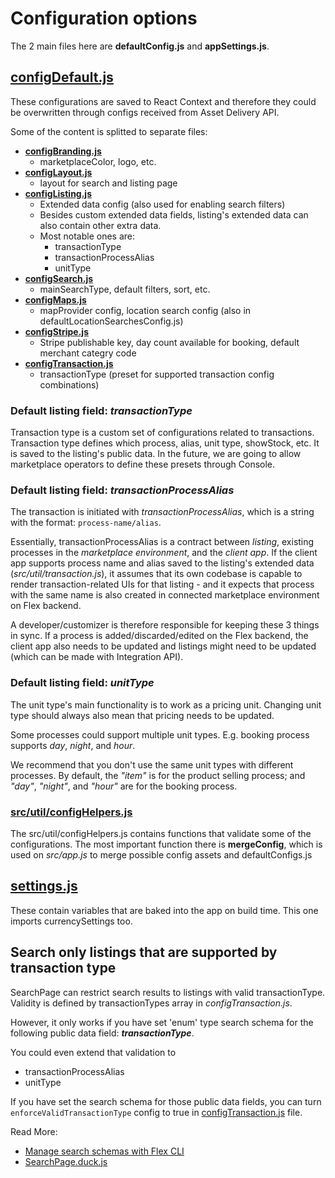 # Configuration options

The 2 main files here are **defaultConfig.js** and **appSettings.js**.

## [configDefault.js](./configDefault.js)

These configurations are saved to React Context and therefore they could be overwritten through
configs received from Asset Delivery API.

Some of the content is splitted to separate files:

- **[configBranding.js](./configBranding.js)**
  - marketplaceColor, logo, etc.
- **[configLayout.js](./configLayout.js)**
  - layout for search and listing page
- **[configListing.js](./configListing.js)**
  - Extended data config (also used for enabling search filters)
  - Besides custom extended data fields, listing's extended data can also contain other extra data.
  - Most notable ones are:
    - transactionType
    - transactionProcessAlias
    - unitType
- **[configSearch.js](./configSearch.js)**
  - mainSearchType, default filters, sort, etc.
- **[configMaps.js](./configMaps.js)**
  - mapProvider config, location search config (also in defaultLocationSearchesConfig.js)
- **[configStripe.js](./configStripe.js)**
  - Stripe publishable key, day count available for booking, default merchant categry code
- **[configTransaction.js](./configTransaction.js)**
  - transactionType (preset for supported transaction config combinations)

### Default listing field: **_transactionType_**

Transaction type is a custom set of configurations related to transactions. Transaction type defines
which process, alias, unit type, showStock, etc. It is saved to the listing's public data. In the
future, we are going to allow marketplace operators to define these presets through Console.

### Default listing field: **_transactionProcessAlias_**

The transaction is initiated with _transactionProcessAlias_, which is a string with the format:
`process-name/alias`.

Essentially, transactionProcessAlias is a contract between _listing_, existing processes in the
_marketplace environment_, and the _client app_. If the client app supports process name and alias
saved to the listing's extended data (_src/util/transaction.js_), it assumes that its own codebase
is capable to render transaction-related UIs for that listing - and it expects that process with the
same name is also created in connected marketplace environment on Flex backend.

A developer/customizer is therefore responsible for keeping these 3 things in sync. If a process is
added/discarded/edited on the Flex backend, the client app also needs to be updated and listings
might need to be updated (which can be made with Integration API).

### Default listing field: **_unitType_**

The unit type's main functionality is to work as a pricing unit. Changing unit type should always
also mean that pricing needs to be updated.

Some processes could support multiple unit types. E.g. booking process supports _day_, _night_, and
_hour_.

We recommend that you don't use the same unit types with different processes. By default, the
_"item"_ is for the product selling process; and _"day"_, _"night"_, and _"hour"_ are for the
booking process.

### [src/util/configHelpers.js](../util/configHelpers.js)

The src/util/configHelpers.js contains functions that validate some of the configurations. The most
important function there is **mergeConfig**, which is used on _src/app.js_ to merge possible config
assets and defaultConfigs.js

## [settings.js](./settings.js)

These contain variables that are baked into the app on build time. This one imports currencySettings
too.

## Search only listings that are supported by transaction type

SearchPage can restrict search results to listings with valid transactionType. Validity is defined
by transactionTypes array in _configTransaction.js_.

However, it only works if you have set 'enum' type search schema for the following public data
field: **_transactionType_**.

You could even extend that validation to

- transactionProcessAlias
- unitType

If you have set the search schema for those public data fields, you can turn
`enforceValidTransactionType` config to true in [configTransaction.js](./configTransaction.js) file.

Read More:

- [Manage search schemas with Flex CLI](https://www.sharetribe.com/docs/how-to/manage-search-schemas-with-flex-cli/#adding-listing-search-schemas)
- [SearchPage.duck.js](../containers/SearchPage/SearchPage.duck.js)
